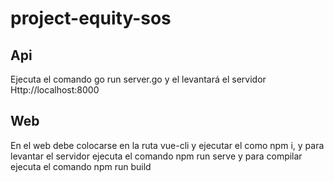 # project-equity-sos

## Api ##
Ejecuta el comando go run server.go y el levantará el servidor Http://localhost:8000

## Web ##
En el web debe colocarse en la ruta vue-cli y ejecutar el como npm i, y para levantar el servidor ejecuta el comando npm run serve 
y para compilar ejecuta el comando npm run build
